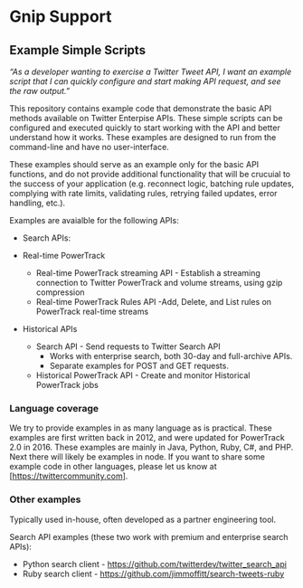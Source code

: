 # Gnip Support

## Example Simple Scripts

*“As a developer wanting to exercise a Twitter Tweet API, I want an example script that I can quickly configure and start making API request, and see the raw output.”*

This repository contains example code that demonstrate the basic API methods available on Twitter Enterpise APIs. These simple scripts can be configured and executed quickly to start working with the API and better understand how it works. These examples are designed to run from the command-line and have no user-interface.

These examples should serve as an example only for the basic API functions, and do not provide additional functionality that will be crucuial to the success of your application (e.g. reconnect logic, batching rule updates, complying with rate limits, validating rules, retrying failed updates, error handling, etc.). 

Examples are avaialble for the following APIs:

+ Search APIs:
  
+ Real-time PowerTrack
  + Real-time PowerTrack streaming API - Establish a streaming connection to Twitter PowerTrack and volume streams, using gzip compression
  + Real-time PowerTrack Rules API -Add, Delete, and List rules on PowerTrack real-time streams
+ Historical APIs  
  + Search API - Send requests to Twitter Search API
    + Works with enterprise search, both 30-day and full-archive APIs. 
    + Separate examples for POST and GET requests. 
  + Historical PowerTrack API - Create and monitor Historical PowerTrack jobs

### Language coverage

We try to provide examples in as many language as is practical. These examples are first written back in 2012, and were updated for PowerTrack 2.0 in 2016. These examples are mainly in Java, Python, Ruby, C#, and PHP. Next there will likely be examples in node. If you want to share some example code in other languages, please let us know at [https://twittercommunity.com].  

### Other examples

Typically used in-house, often developed as a partner engineering tool. 

Search API examples (these two work with premium and enterprise search APIs):
+ Python search client - https://github.com/twitterdev/twitter_search_api
+ Ruby search client - https://github.com/jimmoffitt/search-tweets-ruby




 
